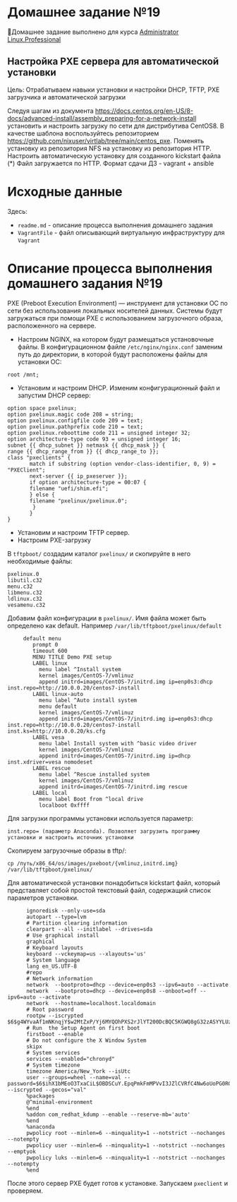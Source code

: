 # **Домашнее задание №19**

🔖Домашнее задание выполнено для курса [Administrator Linux.Professional](https://otus.ru/lessons/linux-professional/)

## **Настройка PXE сервера для автоматической установки**
 
Цель:
Отрабатываем навыки установки и настройки DHCP, TFTP, PXE загрузчика и автоматической загрузки

Следуя шагам из документа https://docs.centos.org/en-US/8-docs/advanced-install/assembly_preparing-for-a-network-install 
установить и настроить загрузку по сети для дистрибутива CentOS8. 
В качестве шаблона воспользуйтесь репозиторием https://github.com/nixuser/virtlab/tree/main/centos_pxe.
Поменять установку из репозитория NFS на установку из репозитория HTTP.
Настроить автоматическую установку для созданного kickstart файла (*) Файл загружается по HTTP.
Формат сдачи ДЗ - vagrant + ansible

# **Исходные данные**

Здесь:
- `readme.md` - описание процесса выполнения домашнего задания
- `VagrantFile` - файл описывающий виртуальную инфраструктуру для `Vagrant`

# **Описание процесса выполнения домашнего задания №19**

PXE (Preboot Execution Environment) — инструмент для установки ОС по сети без использования локальных носителей данных.
Системы будут загружаться при помощи PXE с использованием загрузочного образа, расположенного на сервере. 

- Настроим NGINX, на котором будут размещаться установочные файлы.
В конфигурационном файле `/etc/nginx/nginx.conf` заменим путь до директории, в которой будут 
расположены файлы для установки ОС:  
```
root /mnt;
``` 
- Установим и настроим DHCP. Изменим конфигурационный файл и запустим DHCP сервер:
```
option space pxelinux;
option pxelinux.magic code 208 = string;
option pxelinux.configfile code 209 = text;
option pxelinux.pathprefix code 210 = text;
option pxelinux.reboottime code 211 = unsigned integer 32;
option architecture-type code 93 = unsigned integer 16;
subnet {{ dhcp_subnet }} netmask {{ dhcp_mask }} {
range {{ dhcp_range_from }} {{ dhcp_range_to }};
class "pxeclients" {
       match if substring (option vendor-class-identifier, 0, 9) = "PXEClient";
       next-server {{ ip_pxeserver }};
       if option architecture-type = 00:07 {
       filename "uefi/shim.efi";
       } else {
       filename "pxelinux/pxelinux.0";
        }
       }
}
```
- Установим и настроим TFTP сервер.
- Настроим PXE-загрузку

В `tftpboot/` создадим каталог `pxelinux/` и скопируйте в него необходимые файлы:
```
pxelinux.0
libutil.c32
menu.c32
libmenu.c32
ldlinux.c32
vesamenu.c32
```

Добавим файл конфигурации в `pxelinux/`. Имя файла может быть определено как default. Например `/var/lib/tftpboot/pxelinux/default`
```
     default menu
        prompt 0
        timeout 600
        MENU TITLE Demo PXE setup
        LABEL linux
          menu label ^Install system
          kernel images/CentOS-7/vmlinuz
          append initrd=images/CentOS-7/initrd.img ip=enp0s3:dhcp inst.repo=http://10.0.0.20/centos7-install
        LABEL linux-auto
          menu label ^Auto install system
          menu default
          kernel images/CentOS-7/vmlinuz
          append initrd=images/CentOS-7/initrd.img ip=enp0s3:dhcp inst.repo=http://10.0.0.20/centos7-install inst.ks=http://10.0.0.20/ks.cfg
        LABEL vesa
          menu label Install system with ^basic video driver
          kernel images/CentOS-7/vmlinuz
          append initrd=images/CentOS-7/initrd.img ip=dhcp inst.xdriver=vesa nomodeset
        LABEL rescue
          menu label ^Rescue installed system
          kernel images/CentOS-7/vmlinuz
          append initrd=images/CentOS-7/initrd.img rescue
        LABEL local
          menu label Boot from ^local drive
          localboot 0xffff
```

Для загрузки программы установки используется параметр:
```
inst.repo= (параметр Anaconda). Позволяет загрузить программу установки и настроить источник установки
```

Скопируем загрузочные образы в tftp/:
```
cp /путь/x86_64/os/images/pxeboot/{vmlinuz,initrd.img} /var/lib/tftpboot/pxelinux/
```
Для автоматической установки понадобиться kickstart файл, который представляет собой простой текстовый файл, 
содержащий список параметров установки.
```
      ignoredisk --only-use=sda
      autopart --type=lvm
      # Partition clearing information
      clearpart --all --initlabel --drives=sda
      # Use graphical install
      graphical
      # Keyboard layouts
      keyboard --vckeymap=us --xlayouts='us'
      # System language
      lang en_US.UTF-8
      #repo
      # Network information
      network  --bootproto=dhcp --device=enp0s3 --ipv6=auto --activate
      network  --bootproto=dhcp --device=enp0s8 --onboot=off --ipv6=auto --activate
      network  --hostname=localhost.localdomain
      # Root password
      rootpw --iscrypted $6$g4WYvaAf1mNKnqjY$w2MtZxP/Yj6MYQOhPXS2rJlYT200DcBQC5KGWQ8gG32zASYYLUzoONIYVdRAr4tu/GbtB48.dkif.1f25pqeh.
      # Run  the Setup Agent on first boot
      firstboot --enable
      # Do not configure the X Window System
      skipx
      # System services
      services --enabled="chronyd"
      # System timezone
      timezone America/New_York --isUtc
      user --groups=wheel --name=val --password=$6$ihX1bMEoO3TxaCiL$OBDSCuY.EpqPmkFmMPVvI3JZlCVRfC4Nw6oUoPG0RGuq2g5BjQBKNboPjM44.0lJGBc7OdWlL17B3qzgHX2v// --iscrypted --gecos="val"
      %packages
      @^minimal-environment
      %end
      %addon com_redhat_kdump --enable --reserve-mb='auto'
      %end
      %anaconda
      pwpolicy root --minlen=6 --minquality=1 --notstrict --nochanges --notempty
      pwpolicy user --minlen=6 --minquality=1 --notstrict --nochanges --emptyok
      pwpolicy luks --minlen=6 --minquality=1 --notstrict --nochanges --notempty
      %end
```

После этого сервер PXE будет готов к установке. 
Запускаем `pxeclient` и проверяем.